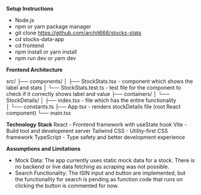**Setup Instructions**

  - Node.js
  - npm or yarn package manager
  - git clone https://github.com/archit666/stocks-stats
  - cd stocks-data-app
  - cd frontend
  - npm install or yarn install
  - npm run dev or yarn dev

**Frontend Architecture**

src/
├── components/
│   ├── StockStats.tsx - component which shows the label and stats
│   └── StockStats.test.ts - test file for the component to check if it correctly shows label and value
├── containers/
│   └── StockDetails/
│       ├── index.tsx - file which has the entire functionality   
│       └── constants.ts 
├── App.tsx - renders stockDetails file (root React component)
└── main.tsx

**Technology Stack**
  React - Frontend framework with useState hook
  Vite - Build tool and development server
  Tailwind CSS - Utility-first CSS framework
  TypeScript - Type safety and better development experience

**Assumptions and Limitations**
  - Mock Data: The app currently uses static mock data for a stock. There is no backend or live data fetching as scraping was not possible.
  - Search Functionality: The ISIN input and button are implemented, but the functionality for search is pending as function code that runs      on clicking the button is commented for now.
  
